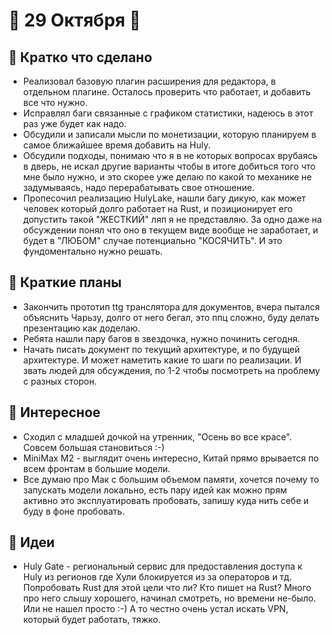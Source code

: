 # 🔹 29 Октября 🔹

## 🔹 Кратко что сделано

- Реализовал базовую плагин расширения для редактора, в отдельном плагине. Осталось проверить что работает, и добавить все что нужно.
- Исправлял баги связанные c графиком статистики, надеюсь в этот раз уже будет как надо.
- Обсудили и записали мысли по монетизации, которую планируем в самое ближайшее время добавить на Huly.
- Обсудили подходы, понимаю что я в не которых вопросах врубаясь в дверь, не искал другие варианты чтобы в итоге добиться того что мне было нужно, и это скорее уже делаю по какой то механике не задумываясь, надо перерабатывать свое отношение.
- Пропесочил реализацию HulyLake, нашли багу дикую, как может человек который долго работает на Rust, и позиционирует его допустить такой "ЖЕСТКИЙ" ляп я не представляю. За одно даже на обсуждении понял что оно в текущем виде вообще не заработает, и будет в "ЛЮБОМ" случае потенциально "КОСЯЧИТЬ". И это фундоментально нужно решать.

## 🔹 Краткие планы

- Закончить прототип ttg транслятора для документов, вчера пытался объяснить Чарьзу, долго от него бегал, это ппц сложно, буду делать презентацию как доделаю.
- Ребята нашли пару багов в звездочка, нужно починить сегодня.
- Начать писать документ по текущий архитектуре, и по будущей архитектуре. И может наметить какие то шаги по реализации. И звать людей для обсуждения, по 1-2 чтобы посмотреть на проблему с разных сторон.

## 🔹 Интересное

- Сходил с младшей дочкой на утренник, "Осень во все красе". Совсем большая становиться :-)
- MiniMax M2 - выглядит очень интересно, Китай прямо врывается по всем фронтам в большие модели.
- Все думаю про Мак с большим объемом памяти, хочется почему то запускать модели локально, есть пару идей как можно прям активно это эксплуатировать пробовать, запишу куда нить себе и буду в фоне пробовать.

## 🔹 Идеи

- Huly Gate - региональный сервис для предоставления доступа к Huly из регионов где Хули блокируется из за операторов и тд. Попробовать Rust для этой цели что ли? Кто пишет на Rust? Много про него слышу хорошего, начинал смотреть, но времени не-было. Или не нашел просто :-) А то честно очень устал искать VPN, который будет работать, тяжко.
